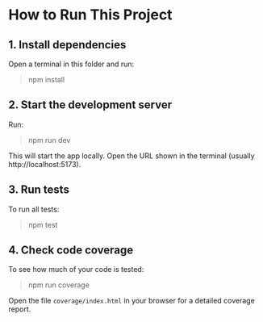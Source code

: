 # How to Run This Project

## 1. Install dependencies
Open a terminal in this folder and run:

>npm install

## 2. Start the development server
Run:

>npm run dev

This will start the app locally. Open the URL shown in the terminal (usually http://localhost:5173).

## 3. Run tests
To run all tests:

>npm test

## 4. Check code coverage
To see how much of your code is tested:

>npm run coverage

Open the file `coverage/index.html` in your browser for a detailed coverage report.
